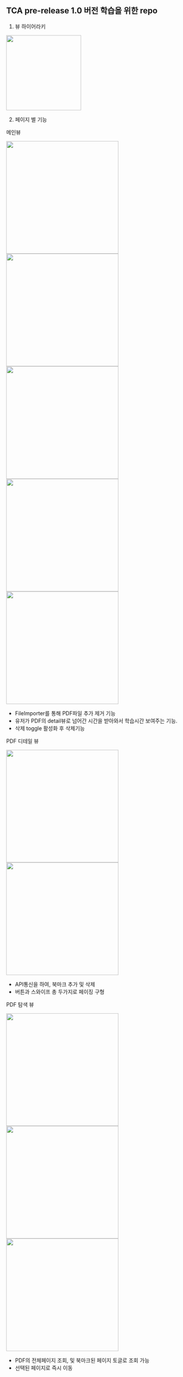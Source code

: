 ## TCA pre-release 1.0 버전 학습을 위한 repo

1. 뷰 하이어라키


<img
  src="./Images/PetitPDFViwerViewHierarchy.png"
  width="200"
/>




2. 페이지 별 기능

메인뷰


<img
  src="./Images/1.png"
  width="300"
/>
<img
  src="./Images/2.png"
  width="300"
/>
<img
  src="./Images/3.png"
  width="300"
/>
<img
  src="./Images/4.png"
  width="300"
/>
<img
  src="./Images/10.png"
  width="300"
/>

- FileImporter를 통해 PDF파일 추가 제거 기능
- 유저가 PDF의 detail뷰로 넘어간 시간을 받아와서 학습시간 보여주는 기능.
- 삭제 toggle 활성화 후 삭제기능

PDF 디테일 뷰


<img
  src="./Images/5.png"
  width="300"
/>
<img
  src="./Images/6.png"
  width="300"
/>

- API통신을 하여, 북마크 추가 및 삭제
- 버튼과 스와이프 총 두가지로 페이징 구형

PDF 탐색 뷰

<img
  src="./Images/7.png"
  width="300"
/>
<img
  src="./Images/8.png"
  width="300"
/>
<img
  src="./Images/9.png"
  width="300"
/>

- PDF의 전체페이지 조회, 및 북마크된 페이지 토글로 조회 가능
- 선택된 페이지로 즉시 이동

